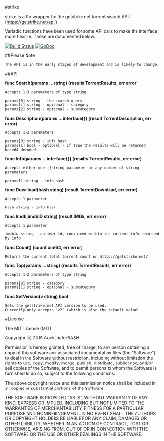#strike

strike is a Go wrapper for the getstrike.net torrent search API: (https://getstrike.net/api/)

Variadic functions have been used for some API calls to make the interface more flexible.
These are documented below.

[![Build Status](https://travis-ci.org/Pappa/strike.png)](https://travis-ci.org/Pappa/strike) [![GoDoc](https://godoc.org/github.com/Pappa/strike?status.svg)](https://godoc.org/github.com/Pappa/strike)

##Please Note

    The API is in the early stages of development and is likely to change.

##API

**func Search(params ...string) (results TorrentResults, err error)**

    Accepts 1-3 parameters of type string

    params[0] string - the search query
    params[1] string - optional - category
    params[2] string - optional - subcategory

**func Description(params ...interface{}) (result TorrentDescription, err error)**

    Accepts 1-2 parameters

    params[0] string - info hash
    params[1] bool - optional - if true the results will be returned base64 decoded

**func Info(params ...interface{}) (results TorrentResults, err error)**

    Accepts either one []string parameter or any number of string parameters

    params[] string - info hash

**func Download(hash string) (result TorrentDownload, err error)**

    Accepts 1 parameter

    hash string - info hash

**func Imdb(imdbID string) (result IMDb, err error)**

    Accepts 1 parameter

    imdbID string - an IMDB id, contained within the torrent info returned by Info

**func Count() (count uint64, err error)**

    Returns the current total torrent count on https://getstrike.net/

**func Top(params ...string) (results TorrentResults, err error)**

    Accepts 1-2 parameters of type string

    params[0] string - category
    params[1] string - optional - subcategory

**func SetVersion(v string) bool**

    Sets the getstrike.net API version to be used. 
    Currently only accepts "v2" (which is also the default value)

#License

The MIT License (MIT)

Copyright (c) 2015 CockchaferBASH

Permission is hereby granted, free of charge, to any person obtaining a copy
of this software and associated documentation files (the "Software"), to deal
in the Software without restriction, including without limitation the rights
to use, copy, modify, merge, publish, distribute, sublicense, and/or sell
copies of the Software, and to permit persons to whom the Software is
furnished to do so, subject to the following conditions:

The above copyright notice and this permission notice shall be included in all
copies or substantial portions of the Software.

THE SOFTWARE IS PROVIDED "AS IS", WITHOUT WARRANTY OF ANY KIND, EXPRESS OR
IMPLIED, INCLUDING BUT NOT LIMITED TO THE WARRANTIES OF MERCHANTABILITY,
FITNESS FOR A PARTICULAR PURPOSE AND NONINFRINGEMENT. IN NO EVENT SHALL THE
AUTHORS OR COPYRIGHT HOLDERS BE LIABLE FOR ANY CLAIM, DAMAGES OR OTHER
LIABILITY, WHETHER IN AN ACTION OF CONTRACT, TORT OR OTHERWISE, ARISING FROM,
OUT OF OR IN CONNECTION WITH THE SOFTWARE OR THE USE OR OTHER DEALINGS IN THE
SOFTWARE.
